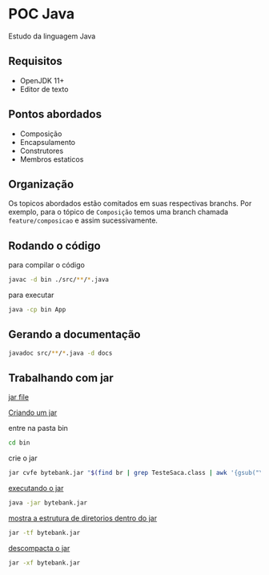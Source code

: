 # POC Java

Estudo da linguagem Java

## Requisitos

* OpenJDK 11+
* Editor de texto

## Pontos abordados

* Composição
* Encapsulamento
* Construtores
* Membros estaticos

## Organização

Os topicos abordados estão comitados em suas respectivas branchs.
Por exemplo, para o tópico de `Composição` temos uma branch chamada `feature/composicao` e assim sucessivamente.

## Rodando o código

para compilar o código

```sh
javac -d bin ./src/**/*.java
```

para executar

```sh
java -cp bin App
```

## Gerando a documentação

```sh
javadoc src/**/*.java -d docs
```

## Trabalhando com jar

[jar file](https://docs.oracle.com/javase/tutorial/deployment/jar/appman.html)

[Criando um jar](https://docs.oracle.com/javase/tutorial/deployment/jar/appman.html)

entre na pasta bin

```sh
cd bin
```

crie o jar

```sh
jar cvfe bytebank.jar "$(find br | grep TesteSaca.class | awk '{gsub("\/", ".", $0); gsub("\.class", "", $0); print}')" ./**/*.class
```

[executando o jar](https://docs.oracle.com/javase/tutorial/deployment/jar/run.html)

```sh
java -jar bytebank.jar
```

[mostra a estrutura de diretorios dentro do jar](https://docs.oracle.com/javase/tutorial/deployment/jar/view.html)

```sh
jar -tf bytebank.jar
```

[descompacta o jar](https://docs.oracle.com/javase/tutorial/deployment/jar/unpack.html)

```sh
jar -xf bytebank.jar
```